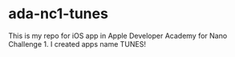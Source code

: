 # ada-nc1-tunes
This is my repo for iOS app in Apple Developer Academy for Nano Challenge 1. I created apps name TUNES!

